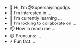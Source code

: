- 👋 Hi, I’m @Supersaiyongodgs
- 👀 I’m interested in ...
- 🌱 I’m currently learning ...
- 💞️ I’m looking to collaborate on ...
- 📫 How to reach me ...
- 😄 Pronouns: ...
- ⚡ Fun fact: ...

<!---
Supersaiyongodgs/Supersaiyongodgs is a ✨ special ✨ repository because its `README.md` (this file) appears on your GitHub profile.
You can click the Preview link to take a look at your changes.
--->
